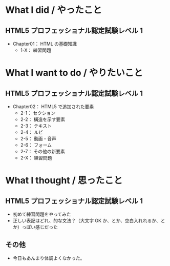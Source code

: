 # What I did / やったこと
## HTML5 プロフェッショナル認定試験レベル 1
- Chapter01： HTML の基礎知識
    - 1-X： 練習問題

# What I want to do / やりたいこと
## HTML5 プロフェッショナル認定試験レベル 1
- Chapter02： HTML5 で追加された要素
    - 2-1： セクション
    - 2-2： 構造を示す要素
    - 2-3： テキスト
    - 2-4： ルビ
    - 2-5： 動画・音声
    - 2-6： フォーム
    - 2-7： その他の新要素
    - 2-X： 練習問題

# What I thought / 思ったこと
## HTML5 プロフェッショナル認定試験レベル 1
- 初めて練習問題をやってみた
- 正しい表記はどれ、的な文法？（大文字 OK か、とか、空白入れれるか、とか）っぽい感じだった

## その他
- 今日もあんまり体調よくなかった。
